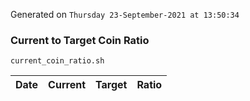 Generated on `Thursday 23-September-2021 at 13:50:34`

### Current to Target Coin Ratio
`current_coin_ratio.sh`

Date|Current|Target|Ratio
---|---|---|---

